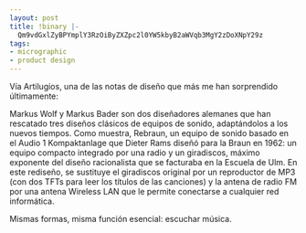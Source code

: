 ```yaml
---
layout: post
title: !binary |-
  Qm9vdGxlZyBPYmplY3RzOiByZXZpc2l0YW5kbyB2aWVqb3MgY2zDoXNpY29z
tags:
- micrographic
- product design
---
```

Vía Artilugios, una de las notas de diseño que más me han sorprendido últimamente:

Markus Wolf y Markus Bader son dos diseñadores alemanes que han rescatado tres diseños clásicos de equipos de sonido, adaptándolos a los nuevos tiempos. Como muestra, Rebraun, un equipo de sonido basado en el Audio 1 Kompaktanlage que Dieter Rams diseñó para la Braun en 1962: un equipo compacto integrado por una radio y un giradiscos, máximo exponente del diseño racionalista que se facturaba en la Escuela de Ulm. En este rediseño, se sustituye el giradiscos original por un reproductor de MP3 (con dos TFTs para leer los títulos de las canciones) y la antena de radio FM por una antena Wireless LAN que le permite conectarse a cualquier red informática.

Mismas formas, misma función esencial: escuchar música.
